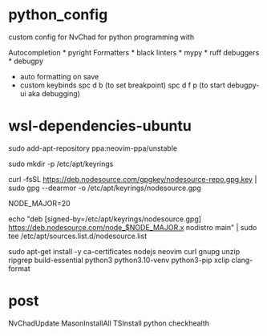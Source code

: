 # python_config

custom config for NvChad for python programming with 

Autocompletion
    * pyright
Formatters 
    * black 
linters
    *  mypy
    *  ruff
debuggers
    *  debugpy

*  auto formatting on save
*  custom keybinds spc d b   (to set breakpoint)
                   spc d f p (to start debugpy-ui aka debugging)

# wsl-dependencies-ubuntu
sudo add-apt-repository ppa:neovim-ppa/unstable

sudo mkdir -p /etc/apt/keyrings

curl -fsSL https://deb.nodesource.com/gpgkey/nodesource-repo.gpg.key | sudo gpg --dearmor -o /etc/apt/keyrings/nodesource.gpg

NODE_MAJOR=20

echo "deb [signed-by=/etc/apt/keyrings/nodesource.gpg] https://deb.nodesource.com/node_$NODE_MAJOR.x nodistro main" | sudo tee /etc/apt/sources.list.d/nodesource.list

sudo apt-get install -y ca-certificates nodejs neovim curl gnupg unzip ripgrep build-essential python3 python3.10-venv python3-pip xclip clang-format

# post
NvChadUpdate
MasonInstallAll
TSInstall python
checkhealth
